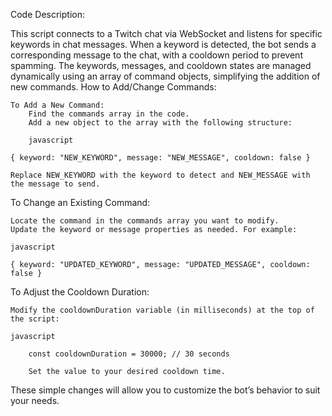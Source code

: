 Code Description:

This script connects to a Twitch chat via WebSocket and listens for specific keywords in chat messages. When a keyword is detected, the bot sends a corresponding message to the chat, with a cooldown period to prevent spamming. The keywords, messages, and cooldown states are managed dynamically using an array of command objects, simplifying the addition of new commands.
How to Add/Change Commands:

    To Add a New Command:
        Find the commands array in the code.
        Add a new object to the array with the following structure:

        javascript

    { keyword: "NEW_KEYWORD", message: "NEW_MESSAGE", cooldown: false }

    Replace NEW_KEYWORD with the keyword to detect and NEW_MESSAGE with the message to send.

To Change an Existing Command:

    Locate the command in the commands array you want to modify.
    Update the keyword or message properties as needed. For example:

    javascript

    { keyword: "UPDATED_KEYWORD", message: "UPDATED_MESSAGE", cooldown: false }

To Adjust the Cooldown Duration:

    Modify the cooldownDuration variable (in milliseconds) at the top of the script:

    javascript

        const cooldownDuration = 30000; // 30 seconds

        Set the value to your desired cooldown time.

These simple changes will allow you to customize the bot’s behavior to suit your needs.
